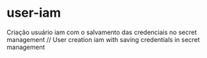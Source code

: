 # user-iam
Criação usuário iam com o salvamento das credenciais no secret management // User creation iam with saving credentials in secret management
